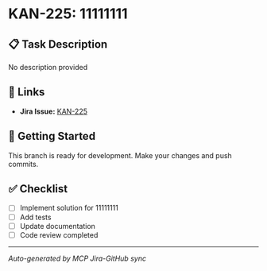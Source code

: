# KAN-225: 11111111

## 📋 Task Description
No description provided

## 🔗 Links
- **Jira Issue:** [KAN-225](https://yaazoru.atlassian.net/browse/KAN-225)

## 🚀 Getting Started
This branch is ready for development. Make your changes and push commits.

## ✅ Checklist
- [ ] Implement solution for 11111111
- [ ] Add tests
- [ ] Update documentation
- [ ] Code review completed

---
*Auto-generated by MCP Jira-GitHub sync*
